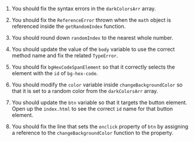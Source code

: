 1. You should fix the syntax errors in the `darkColorsArr` array.

1. You should fix the `ReferenceError` thrown when the `math` object is referenced inside the `getRandomIndex` function.

1. You should round down `randomIndex` to the nearest whole number.

1. You should update the value of the `body` variable to use the correct method name and fix the related `TypeError`.

1. You should fix `bgHexCodeSpanElement` so that it correctly selects the element with the `id` of `bg-hex-code`.

1. You should modify the `color` variable inside `changeBackgroundColor` so that it is set to a random color from the `darkColorsArr` array.

1. You should update the `btn` variable so that it targets the button element. Open up the `index.html` to see the correct `id` name for that button element.

1. You should fix the line that sets the `onclick` property of `btn` by assigning a reference to the `changeBackgroundColor` function to the property.